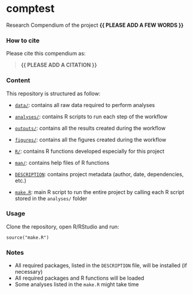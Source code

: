 <!-- README.md is generated from README.Rmd. Please edit that file -->

# comptest

<!-- badges: start -->
<!-- badges: end -->

Research Compendium of the project **{{ PLEASE ADD A FEW WORDS }}**

### How to cite

Please cite this compendium as:

> **{{ PLEASE ADD A CITATION }}**

### Content

This repository is structured as follow:

-   [`data/`](https://github.com/tomletessier/comptest/tree/master/data):
    contains all raw data required to perform analyses

-   [`analyses/`](https://github.com/tomletessier/comptest/tree/master/analyses/):
    contains R scripts to run each step of the workflow

-   [`outputs/`](https://github.com/tomletessier/comptest/tree/master/outputs):
    contains all the results created during the workflow

-   [`figures/`](https://github.com/tomletessier/comptest/tree/master/figures):
    contains all the figures created during the workflow

-   [`R/`](https://github.com/tomletessier/comptest/tree/master/R):
    contains R functions developed especially for this project

-   [`man/`](https://github.com/tomletessier/comptest/tree/master/man):
    contains help files of R functions

-   [`DESCRIPTION`](https://github.com/tomletessier/comptest/tree/master/DESCRIPTION):
    contains project metadata (author, date, dependencies, etc.)

-   [`make.R`](https://github.com/tomletessier/comptest/tree/master/make.R):
    main R script to run the entire project by calling each R script
    stored in the `analyses/` folder

### Usage

Clone the repository, open R/RStudio and run:

    source("make.R")

### Notes

-   All required packages, listed in the `DESCRIPTION` file, will be
    installed (if necessary)
-   All required packages and R functions will be loaded
-   Some analyses listed in the `make.R` might take time
